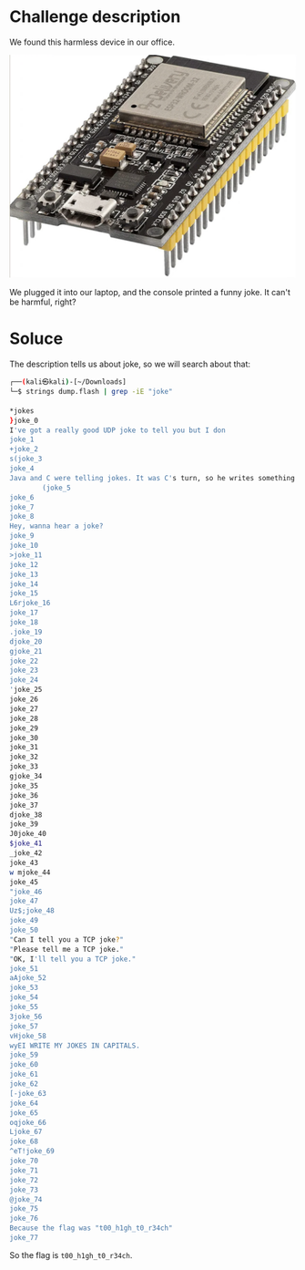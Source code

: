 # Challenge description

We found this harmless device in our office.

![alt text](media/image.png)

We plugged it into our laptop, and the console printed a funny joke. It can't be harmful, right?

# Soluce

The description tells us about joke, so we will search about that:

```sh
┌──(kali㉿kali)-[~/Downloads]
└─$ strings dump.flash | grep -iE "joke" 

*jokes
}joke_0
I've got a really good UDP joke to tell you but I don
joke_1
+joke_2
s(joke_3
joke_4
Java and C were telling jokes. It was C's turn, so he writes something on the wall, points to it and says "Do you get the reference?" But Java didn't.
        (joke_5
joke_6
joke_7
joke_8
Hey, wanna hear a joke?
joke_9
joke_10
>joke_11
joke_12
joke_13
joke_14
joke_15
L6rjoke_16
joke_17
joke_18
.joke_19
djoke_20
gjoke_21
joke_22
joke_23
joke_24
'joke_25
joke_26
joke_27
joke_28
joke_29
joke_30
joke_31
joke_32
joke_33
gjoke_34
joke_35
joke_36
joke_37
djoke_38
joke_39
J0joke_40
$joke_41
_joke_42
joke_43
w mjoke_44
joke_45
"joke_46
joke_47
Uz$;joke_48
joke_49
joke_50
"Can I tell you a TCP joke?"
"Please tell me a TCP joke."
"OK, I'll tell you a TCP joke."
joke_51
aAjoke_52
joke_53
joke_54
joke_55
3joke_56
joke_57
vHjoke_58
wyEI WRITE MY JOKES IN CAPITALS.
joke_59
joke_60
joke_61
joke_62
[-joke_63
joke_64
joke_65
oqjoke_66
Ljoke_67
joke_68
^eT!joke_69
joke_70
joke_71
joke_72
joke_73
@joke_74
joke_75
joke_76
Because the flag was "t00_h1gh_t0_r34ch" 
joke_77
```

So the flag is `t00_h1gh_t0_r34ch`.